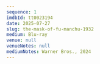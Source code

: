 ```yaml
---
sequence: 1
imdbId: tt0023194
date: 2025-07-27
slug: the-mask-of-fu-manchu-1932
medium: Blu-ray
venue: null
venueNotes: null
mediumNotes: Warner Bros., 2024
---
```


